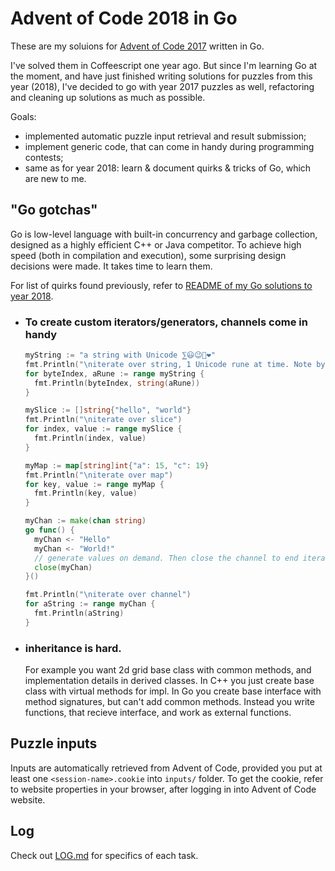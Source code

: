 # Advent of Code 2018 in Go

These are my soluions for [Advent of Code 2017](https://adventofcode.com/2017/) written in Go.

I've solved them in Coffeescript one year ago. But since I'm learning Go at the moment, and have just finished writing solutions for puzzles from this year (2018), I've decided to go with year 2017 puzzles as well, refactoring and cleaning up solutions as much as possible.

Goals:

* implemented automatic puzzle input retrieval and result submission;
* implement generic code, that can come in handy during programming contests;
* same as for year 2018: learn & document quirks & tricks of Go, which are new to me.

## "Go gotchas"

Go is low-level language with built-in concurrency and garbage collection, designed as a highly efficient C++ or Java competitor. To achieve high speed (both in compilation and execution), some surprising design decisions were made. It takes time to learn them.

For list of quirks found previously, refer to [README of my Go solutions to year 2018](https://github.com/metalim/metalim.adventofcode.2018.go/blob/master/README.md#go-gotchas).

* ### To create custom iterators/generators, channels come in handy

  ```go
  myString := "a string with Unicode ⅀😃😉🎄❤"
  fmt.Println("\niterate over string, 1 Unicode rune at time. Note byteIndex is not continuous.")
  for byteIndex, aRune := range myString {
    fmt.Println(byteIndex, string(aRune))
  }

  mySlice := []string{"hello", "world"}
  fmt.Println("\niterate over slice")
  for index, value := range mySlice {
    fmt.Println(index, value)
  }

  myMap := map[string]int{"a": 15, "c": 19}
  fmt.Println("\niterate over map")
  for key, value := range myMap {
    fmt.Println(key, value)
  }

  myChan := make(chan string)
  go func() {
    myChan <- "Hello"
    myChan <- "World!"
    // generate values on demand. Then close the channel to end iteration.
    close(myChan)
  }()

  fmt.Println("\niterate over channel")
  for aString := range myChan {
    fmt.Println(aString)
  }
  ```

* ### inheritance is hard.

  For example you want 2d grid base class with common methods, and implementation details in derived classes. In C++ you just create base class with virtual methods for impl.
  In Go you create base interface with method signatures, but can't add common methods. Instead you write functions, that recieve interface, and work as external functions.

## Puzzle inputs

Inputs are automatically retrieved from Advent of Code, provided you put at least one `<session-name>.cookie` into `inputs/` folder. To get the cookie, refer to website properties in your browser, after logging in into Advent of Code website.

## Log

Check out [LOG.md](LOG.md) for specifics of each task.
